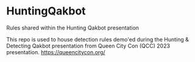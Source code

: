 # HuntingQakbot
Rules shared within the Hunting Qakbot presentation

This repo is used to house detection rules demo'ed during the Hunting & Detecting Qakbot presentation from Queen City Con (QCC) 2023 presentation.
https://queencitycon.org/
